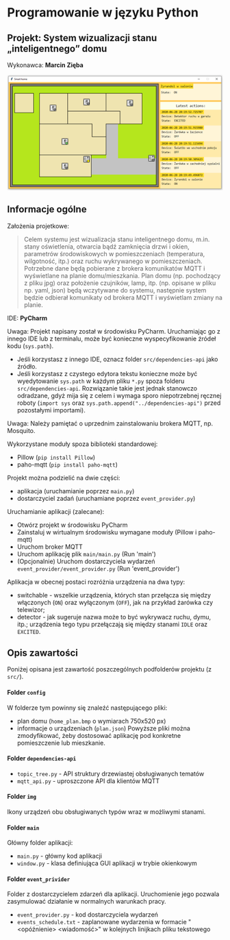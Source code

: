 # Programowanie w języku Python
## Projekt: System wizualizacji stanu „inteligentnego” domu

Wykonawca: **Marcin Zięba**

![app in use](https://github.com/marcinz99/Programming-in-Python---Project/blob/master/img/app.png "Aplikacja w akcji")

## Informacje ogólne

Założenia projetkowe:

> Celem systemu jest wizualizacja stanu inteligentnego domu, m.in. stany oświetlenia, otwarcia bądź zamknięcia drzwi i okien, parametrów środowiskowych w pomieszczeniach (temperatura, wilgotność, itp.) oraz ruchu wykrywanego w pomieszczeniach.<br>
> Potrzebne dane będą pobierane z brokera komunikatów MQTT i wyświetlane na planie domu/mieszkania. Plan domu (np. pochodzący z pliku jpg) oraz położenie czujników, lamp, itp. (np. opisane w pliku np. yaml, json) będą wczytywane do systemu, następnie system będzie odbierał komunikaty od brokera MQTT i wyświetlam zmiany na planie.

IDE: **PyCharm**

Uwaga: Projekt napisany został w środowisku PyCharm. Uruchamiając go z innego IDE lub z terminalu, może być konieczne wyspecyfikowanie źródeł kodu (`sys.path`).
* Jeśli korzystasz z innego IDE, oznacz folder `src/dependencies-api` jako źródło.
* Jeśli korzystasz z czystego edytora tekstu konieczne może być wyedytowanie `sys.path` w każdym pliku `*.py` spoza folderu `src/dependencies-api`. Rozwiązanie takie jest jednak stanowczo odradzane, gdyż mija się z celem i wymaga sporo niepotrzebnej ręcznej roboty (`import sys` oraz `sys.path.append("../dependencies-api")` przed pozostałymi importami).

Uwaga: Należy pamiętać o uprzednim zainstalowaniu brokera MQTT, np. Mosquito.

Wykorzystane moduły spoza biblioteki standardowej:
* Pillow (`pip install Pillow`)
* paho-mqtt (`pip install paho-mqtt`)

Projekt można podzielić na dwie części:
* aplikacja (uruchamianie poprzez `main.py`)
* dostarczyciel zadań (uruchamiane poprzez `event_provider.py`)

Uruchamianie aplikacji (zalecane):
* Otwórz projekt w środowisku PyCharm
* Zainstaluj w wirtualnym środowisku wymagane moduły (Pillow i paho-mqtt)
* Uruchom broker MQTT
* Uruchom aplikację plik `main/main.py` (Run 'main')
* (Opcjonalnie) Uruchom dostarczyciela wydarzeń `event_provider/event_provider.py` (Run 'event_provider')

Aplikacja w obecnej postaci rozróżnia urządzenia na dwa typy:
* switchable - wszelkie urządzenia, których stan przełącza się między włączonych (`ON`) oraz wyłączonym (`OFF`), jak na przykład żarówka czy telewizor;
* detector - jak sugeruje nazwa może to być wykrywacz ruchu, dymu, itp.; urządzenia tego typu przełączają się między stanami `IDLE` oraz `EXCITED`.

## Opis zawartości

Poniżej opisana jest zawartość poszczególnych podfolderów projektu (z `src/`).

#### Folder `config`

W folderze tym powinny się znaleźć następującego pliki:
* plan domu (`home_plan.bmp` o wymiarach 750x520 px)
* informacje o urządzeniach (`plan.json`)
Powyższe pliki można zmodyfikować, żeby dostosować aplikację pod konkretne pomieszczenie lub mieszkanie.

#### Folder `dependencies-api`

* `topic_tree.py` - API struktury drzewiastej obsługiwanych tematów
* `mqtt_api.py` - uproszczone API dla klientów MQTT

#### Folder `img`

Ikony urządzeń obu obsługiwanych typów wraz w możliwymi stanami.

#### Folder `main`

Główny folder aplikacji:
* `main.py` - główny kod aplikacji
* `window.py` - klasa definiująca GUI aplikacji w trybie okienkowym

#### Folder `event_privider`

Folder z dostarczycielem zdarzeń dla aplikacji. Uruchomienie jego pozwala zasymulować działanie w normalnych warunkach pracy.
* `event_provider.py` - kod dostarczyciela wydarzeń
* `events_schedule.txt` - zaplanowane wydarzenia w formacie "<opóźnienie> <temat> <wiadomość>" w kolejnych linijkach pliku tekstowego
